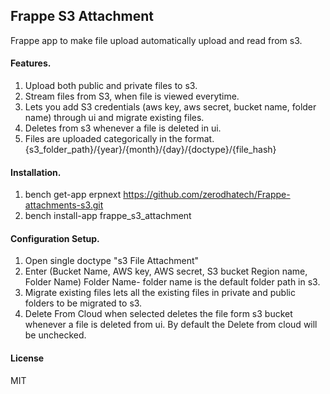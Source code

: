 ## Frappe S3 Attachment

Frappe app to make file upload automatically upload and read from s3.

#### Features.

1. Upload both public and private files to s3.
2. Stream files from S3, when file is viewed everytime.
3. Lets you add S3 credentials 
    (aws key, aws secret, bucket name, folder name) through ui and migrate existing
    files.
4. Deletes from s3 whenever a file is deleted in ui.
5. Files are uploaded categorically in the format. 
    {s3_folder_path}/{year}/{month}/{day}/{doctype}/{file_hash}

#### Installation.

1. bench get-app erpnext https://github.com/zerodhatech/Frappe-attachments-s3.git
2. bench install-app frappe_s3_attachment 

#### Configuration Setup.

1. Open single doctype "s3 File Attachment"
2. Enter (Bucket Name, AWS key, AWS secret, S3 bucket Region name, Folder Name)
    Folder Name- folder name is the default folder path in s3. 
3. Migrate existing files lets all the existing files in private and public folders 
    to be migrated to s3.
4. Delete From Cloud when selected deletes the file form s3 bucket whenever a file
    is deleted from ui. By default the Delete from cloud will be unchecked.  

#### License

MIT
